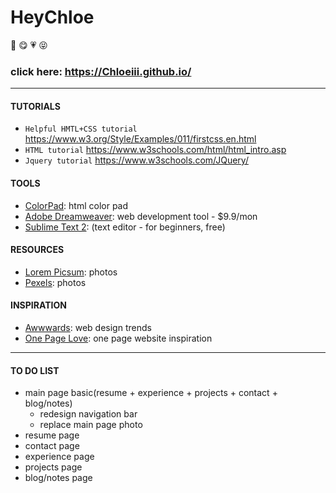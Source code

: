 # HeyChloe
:girl: :yum: :heartpulse: :stuck_out_tongue_closed_eyes:
### click here: https://Chloeiii.github.io/
----
#### TUTORIALS
* `Helpful HMTL+CSS tutorial` https://www.w3.org/Style/Examples/011/firstcss.en.html   
* `HTML tutorial` https://www.w3schools.com/html/html_intro.asp   
* `Jquery tutorial` https://www.w3schools.com/JQuery/   

#### TOOLS
* [ColorPad](http://htmlcolorcodes.com/): html color pad   
* [Adobe Dreamweaver](http://www.adobe.com/cn/products/dreamweaver/free-trial-download.html): web development tool - $9.9/mon  
* [Sublime Text 2](https://www.sublimetext.com/2): (text editor - for beginners, free)   

#### RESOURCES
* [Lorem Picsum](https://picsum.photos/): photos  
* [Pexels](https://www.pexels.com/): photos  

#### INSPIRATION
* [Awwwards](https://www.awwwards.com/): web design trends   
* [One Page Love](https://onepagelove.com/): one page website inspiration  
----

#### TO DO LIST
* main page basic(resume + experience + projects + contact + blog/notes)
	* redesign navigation bar
	* replace main page photo  
* resume page
* contact page
* experience page
* projects page 
* blog/notes page 
